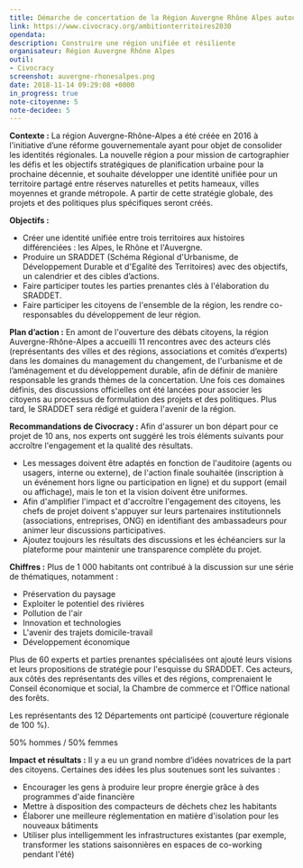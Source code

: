 ```yaml
---
title: Démarche de concertation de la Région Auvergne Rhône Alpes autour du SRADDET
link: https://www.civocracy.org/ambitionterritoires2030
opendata: 
description: Construire une région unifiée et résiliente
organisateur: Région Auvergne Rhône Alpes
outil:
- Civocracy
screenshot: auvergne-rhonesalpes.png
date: 2018-11-14 09:29:08 +0000
in_progress: true
note-citoyenne: 5
note-decidee: 5
---
```


**Contexte :**
La région Auvergne-Rhône-Alpes a été créée en 2016 à l'initiative d’une réforme gouvernementale ayant pour objet de consolider les identités régionales. La nouvelle région a pour mission de cartographier les défis et les objectifs stratégiques de planification urbaine pour la prochaine décennie, et souhaite développer une identité unifiée pour un territoire partagé entre réserves naturelles et petits hameaux, villes moyennes et grande métropole. A partir de cette stratégie globale, des projets et des politiques plus spécifiques seront créés. 

**Objectifs :**
* Créer une identité unifiée entre trois territoires aux histoires différenciées : les Alpes, le Rhône et l'Auvergne.
* Produire un SRADDET (Schéma Régional d'Urbanisme, de Développement Durable et d'Egalité des Territoires) avec des objectifs, un calendrier et des cibles d’actions.
* Faire participer toutes les parties prenantes clés à l'élaboration du SRADDET.
* Faire participer les citoyens de l'ensemble de la région, les rendre co-responsables du développement de leur région.

**Plan d’action :**
En amont de l'ouverture des débats citoyens, la région Auvergne-Rhône-Alpes a accueilli 11 rencontres avec des acteurs clés (représentants des villes et des régions, associations et comités d’experts) dans les domaines du management du changement, de l'urbanisme et de l’aménagement et du développement durable, afin de définir de manière responsable les grands thèmes de la concertation. Une fois ces domaines définis, des discussions officielles ont été lancées pour associer les citoyens au processus de formulation des projets et des politiques. Plus tard, le SRADDET sera rédigé et guidera l'avenir de la région.

**Recommandations de Civocracy :**
Afin d'assurer un bon départ pour ce projet de 10 ans, nos experts ont suggéré les trois éléments suivants pour accroître l'engagement et la qualité des résultats.
* Les messages doivent être adaptés en fonction de l'auditoire (agents ou usagers, interne ou externe), de l'action finale souhaitée (inscription à un événement hors ligne ou participation en ligne) et du support (email ou affichage), mais le ton et la vision doivent être uniformes.
* Afin d'amplifier l'impact et d'accroître l'engagement des citoyens, les chefs de projet doivent s'appuyer sur leurs partenaires institutionnels (associations, entreprises, ONG) en identifiant des ambassadeurs pour animer leur discussions participatives.
* Ajoutez toujours les résultats des discussions et les échéanciers sur la plateforme pour maintenir une transparence complète du projet. 

**Chiffres :**
Plus de 1 000 habitants ont contribué à la discussion sur une série de thématiques, notamment :
* Préservation du paysage
* Exploiter le potentiel des rivières
* Pollution de l'air
* Innovation et technologies
* L'avenir des trajets domicile-travail
* Développement économique

Plus de 60 experts et parties prenantes spécialisées ont ajouté leurs visions et leurs propositions de stratégie pour l'esquisse du SRADDET. Ces acteurs, aux côtés des représentants des villes et des régions, comprenaient le Conseil économique et social, la Chambre de commerce et l'Office national des forêts.

Les représentants des 12 Départements ont participé (couverture régionale de 100 %).

50% hommes / 50% femmes

**Impact et résultats :**
Il y a eu un grand nombre d’idées novatrices de la part des citoyens. Certaines des idées les plus soutenues sont les suivantes :
* Encourager les gens à produire leur propre énergie grâce à des programmes d'aide financière
* Mettre à disposition des compacteurs de déchets chez les habitants
* Élaborer une meilleure réglementation en matière d'isolation pour les nouveaux bâtiments
* Utiliser plus intelligemment les infrastructures existantes (par exemple, transformer les stations saisonnières en espaces de co-working pendant l'été)
